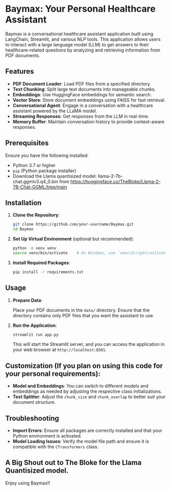 # Baymax: Your Personal Healthcare Assistant

Baymax is a conversational healthcare assistant application built using LangChain, Streamlit, and various NLP tools. This application allows users to interact with a large language model (LLM) to get answers to their healthcare-related questions by analyzing and retrieving information from PDF documents.

## Features

- **PDF Document Loader**: Load PDF files from a specified directory.
- **Text Chunking**: Split large text documents into manageable chunks.
- **Embeddings**: Use HuggingFace embeddings for semantic search.
- **Vector Store**: Store document embeddings using FAISS for fast retrieval.
- **Conversational Agent**: Engage in a conversation with a healthcare assistant powered by the LLaMA model.
- **Streaming Responses**: Get responses from the LLM in real-time.
- **Memory Buffer**: Maintain conversation history to provide context-aware responses.

## Prerequisites

Ensure you have the following installed:

- Python 3.7 or higher
- `pip` (Python package installer)
- Download the Llama quantisized model: llama-2-7b-chat.ggmlv3.q4_0.bin from https://huggingface.co/TheBloke/Llama-2-7B-Chat-GGML/tree/main

## Installation

1. **Clone the Repository**:

    ```sh
    git clone https://github.com/your-username/Baymax.git
    cd Baymax
    ```

2. **Set Up Virtual Environment** (optional but recommended):

    ```sh
    python -m venv venv
    source venv/bin/activate    # On Windows, use `venv\Scripts\activate`
    ```

3. **Install Required Packages**:

    ```sh
    pip install -r requirements.txt
    ```

## Usage

1. **Prepare Data**:

    Place your PDF documents in the `data/` directory. Ensure that the directory contains only PDF files that you want the assistant to use.

2. **Run the Application**:

    ```sh
    streamlit run app.py
    ```

    This will start the Streamlit server, and you can access the application in your web browser at `http://localhost:8501`.

## Customization (If you plan on using this code for your personal requirements):

- **Model and Embeddings**: You can switch to different models and embeddings as needed by adjusting the respective class initializations.
- **Text Splitter**: Adjust the `chunk_size` and `chunk_overlap` to better suit your document structure.

## Troubleshooting

- **Import Errors**: Ensure all packages are correctly installed and that your Python environment is activated.
- **Model Loading Issues**: Verify the model file path and ensure it is compatible with the `CTransformers` class.

## A Big Shout out to The Bloke for the Llama Quantisized model.

Enjoy using Baymax!!
